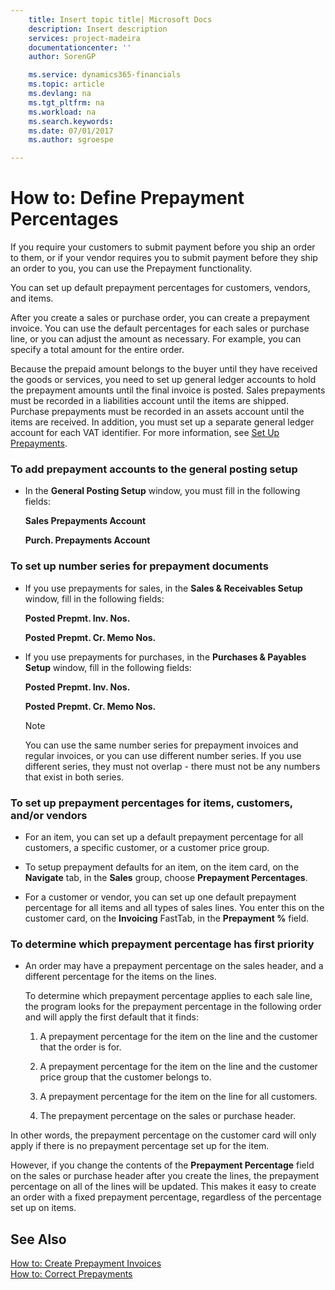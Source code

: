 ```yaml
---
    title: Insert topic title| Microsoft Docs
    description: Insert description
    services: project-madeira
    documentationcenter: ''
    author: SorenGP

    ms.service: dynamics365-financials
    ms.topic: article
    ms.devlang: na
    ms.tgt_pltfrm: na
    ms.workload: na
    ms.search.keywords:
    ms.date: 07/01/2017
    ms.author: sgroespe

---
```

# How to: Define Prepayment Percentages
If you require your customers to submit payment before you ship an order to them, or if your vendor requires you to submit payment before they ship an order to you, you can use the Prepayment functionality.  
  
 You can set up default prepayment percentages for customers, vendors, and items.  
  
 After you create a sales or purchase order, you can create a prepayment invoice. You can use the default percentages for each sales or purchase line, or you can adjust the amount as necessary. For example, you can specify a total amount for the entire order.  
  
 Because the prepaid amount belongs to the buyer until they have received the goods or services, you need to set up general ledger accounts to hold the prepayment amounts until the final invoice is posted. Sales prepayments must be recorded in a liabilities account until the items are shipped. Purchase prepayments must be recorded in an assets account until the items are received. In addition, you must set up a separate general ledger account for each VAT identifier. For more information, see [Set Up Prepayments](../set-up-prepayments.md).  
  
### To add prepayment accounts to the general posting setup  
  
-   In the **General Posting Setup** window, you must fill in the following fields:  
  
     **Sales Prepayments Account**  
  
     **Purch. Prepayments Account**  
  
### To set up number series for prepayment documents  
  
-   If you use prepayments for sales, in the **Sales & Receivables Setup** window, fill in the following fields:  
  
     **Posted Prepmt. Inv. Nos.**  
  
     **Posted Prepmt. Cr. Memo Nos.**  
  
-   If you use prepayments for purchases, in the **Purchases & Payables Setup** window, fill in the following fields:  
  
     **Posted Prepmt. Inv. Nos.**  
  
     **Posted Prepmt. Cr. Memo Nos.**  
  
    > [!NOTE]  
    >  You can use the same number series for prepayment invoices and regular invoices, or you can use different number series. If you use different series, they must not overlap - there must not be any numbers that exist in both series.  
  
### To set up prepayment percentages for items, customers, and\/or vendors  
  
-   For an item, you can set up a default prepayment percentage for all customers, a specific customer, or a customer price group.  
  
-   To setup prepayment defaults for an item, on the item card, on the **Navigate** tab, in the **Sales** group, choose **Prepayment Percentages**.  
  
-   For a customer or vendor, you can set up one default prepayment percentage for all items and all types of sales lines. You enter this on the customer card, on the **Invoicing** FastTab, in the **Prepayment %** field.  
  
### To determine which prepayment percentage has first priority  
  
-   An order may have a prepayment percentage on the sales header, and a different percentage for the items on the lines.  
  
     To determine which prepayment percentage applies to each sale line, the program looks for the prepayment percentage in the following order and will apply the first default that it finds:  
  
    1.  A prepayment percentage for the item on the line and the customer that the order is for.  
  
    2.  A prepayment percentage for the item on the line and the customer price group that the customer belongs to.  
  
    3.  A prepayment percentage for the item on the line for all customers.  
  
    4.  The prepayment percentage on the sales or purchase header.  
  
 In other words, the prepayment percentage on the customer card will only apply if there is no prepayment percentage set up for the item.  
  
 However, if you change the contents of the **Prepayment Percentage** field on the sales or purchase header after you create the lines, the prepayment percentage on all of the lines will be updated. This makes it easy to create an order with a fixed prepayment percentage, regardless of the percentage set up on items.  
  
## See Also  
 [How to: Create Prepayment Invoices](../how-to-create-prepayment-invoices.md)   
 [How to: Correct Prepayments](../how-to-correct-prepayments.md)